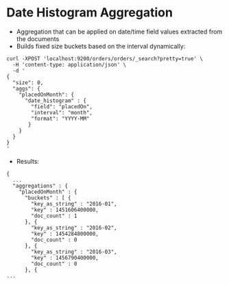 # Date Histogram Aggregation #

* Aggregation that can be applied on date/time field values extracted from the documents
* Builds fixed size buckets based on the interval dynamically:
```
curl -XPOST 'localhost:9200/orders/orders/_search?pretty=true' \
  -H 'content-type: application/json' \
  -d '
{
  "size": 0,
  "aggs": {
    "placedOnMonth": {
      "date_histogram" : {
        "field": "placedOn",
        "interval": "month",
        "format": "YYYY-MM"
       }
    }
  }
}
'
```
* Results:
```
{
  ...
  "aggregations" : {
    "placedOnMonth" : {
      "buckets" : [ {
        "key_as_string" : "2016-01",
        "key" : 1451606400000,
        "doc_count" : 1
      }, {
        "key_as_string" : "2016-02",
        "key" : 1454284800000,
        "doc_count" : 0
      }, {
        "key_as_string" : "2016-03",
        "key" : 1456790400000,
        "doc_count" : 0
      }, {
...
```